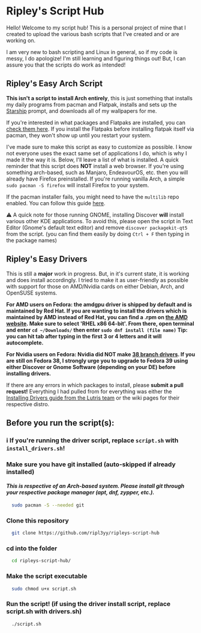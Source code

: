 
# Ripley's Script Hub

Hello! Welcome to my script hub! This is a personal project of mine that I created to upload the various bash scripts that I've created and or are working on.

I am very new to bash scripting and Linux in general, so if my code is messy, I do apologize! I'm still learning and figuring things out! But, I can assure you that the scripts do work as intended!

## Ripley's Easy Arch Script

**This isn't a script to install Arch entirely**, this is just something that installs my daily programs from pacman and Flatpak, installs and sets up the [Starship](https://starship.rs/) prompt, and downloads all of my wallpapers for me.

If you're interested in what packages and Flatpaks are installed, you can [check them here](https://github.com/ripl3yy/ripleys-script-hub/blob/main/package%20list/InstalledPkgs.md). If you install the Flatpaks before installing flatpak itself via pacman, they won't show up until you restart your system.

I've made sure to make this script as easy to customize as possible. I know not everyone uses the exact same set of applications I do, which is why I made it the way it is. Below, I'll leave a list of what is installed. A quick reminder that this script does **NOT** install a web browser. If you're using something arch-based, such as Manjaro, EndeavourOS, etc. then you will already have Firefox preinstalled. If you're running vanilla Arch, a simple `sudo pacman -S firefox` will install Firefox to your system.

If the pacman installer fails, you might need to have the `multilib` repo enabled. You can follow this guide [here](https://wiki.archlinux.org/title/Official_repositories#Enabling_multilib).

⚠️ A quick note for those running GNOME, installing Discover **will** install various other KDE applications. To avoid this, please open the script in Text Editor (Gnome's default text editor) and remove `discover packagekit-qt5` from the script. (you can find them easily by doing `Ctrl + F` then typing in the package names)

## Ripley's Easy Drivers

This is still a **major** work in progress. But, in it's current state, it is working and does install accordingly. I tried to make it as user-friendly as possible with support for those on AMD/Nvidia cards on either Debian, Arch, and OpenSUSE systems.

**For AMD users on Fedora: the amdgpu driver is shipped by default and is maintained by Red Hat. If you are wanting to install the drivers which is maintained by AMD instead of Red Hat, you can find a .rpm on [the AMD website](https://www.amd.com/en/support/download/linux-drivers.html). Make sure to select 'RHEL x86 64-bit'. From there, open terminal and enter `cd ~/Downloads/` then enter `sudo dnf install (file name)` Tip: you can hit tab after typing in the first 3 or 4 letters and it will autocomplete.**

**For Nvidia users on Fedora: Nvidia did NOT make [38 branch drivers](https://developer.download.nvidia.com/compute/cuda/repos/). If you are still on Fedora 38, I strongly urge you to upgrade to Fedora 39 using either Discover or Gnome Software (depending on your DE) before installing drivers.**

If there are any errors in which packages to install, please **submit a pull request!** Everything I had pulled from for everything was either the [Installing Drivers guide from the Lutris team](https://github.com/lutris/docs/blob/master/InstallingDrivers.md) or the wiki pages for their respective distro.

## Before you run the script(s):
### ℹ️ If you're running the driver script, replace `script.sh` with `install_drivers.sh`!

### Make sure you have git installed (auto-skipped if already installed)
#### *This is respective of an Arch-based system. Please install git through your respective package manager (apt, dnf, zypper, etc.).*

```bash
  sudo pacman -S --needed git
```

### Clone this repository

```bash
  git clone https://github.com/ripl3yy/ripleys-script-hub
```

### cd into the folder

```bash
  cd ripleys-script-hub/
```

### Make the script executable

```bash
  sudo chmod u+x script.sh
```
### Run the script! (if using the driver install script, replace script.sh with drivers.sh)

```bash
  ./script.sh
```
